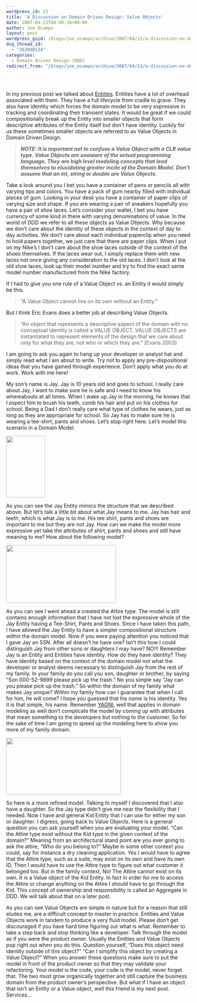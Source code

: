 ```yaml
---
wordpress_id: 21
title: 'A Discussion on Domain Driven Design: Value Objects'
date: 2007-04-23T04:00:18+00:00
author: Joe Ocampo
layout: post
wordpress_guid: /blogs/joe_ocampo/archive/2007/04/23/a-discussion-on-domain-driven-design-value-objects.aspx
dsq_thread_id:
  - "262090134"
categories:
  - Domain Driven Design (DDD)
redirect_from: "/blogs/joe_ocampo/archive/2007/04/23/a-discussion-on-domain-driven-design-value-objects.aspx/"
---
```

&nbsp;

In my previous post we talked about <a href="http://www.lostechies.com/blogs/joe_ocampo/archive/2007/04/14/a-discussion-on-domain-driven-design-entities.aspx" target="_blank">Entities</a>. Entities have a lot of overhead associated with them. They have a full lifecycle from cradle to grave. They also have identity which forces the domain model to be very expressive in tracking and coordinating their transient states. It would be great if we could compositionally break up the Entity into smaller objects that form descriptive attributes of the Entity itself but don’t have identity. Luckily for us these sometimes smaller objects are referred to as Value Objects in Domain Driven Design.

> **_NOTE: It is important not to confuse a Value Object with a CLR value type. Value Objects are unaware of the actual programming language. They are high level modeling concepts that lend themselves to elucidating greater incite of the Domain Model. Don’t assume that an int, string or double are Value Objects._**

Take a look around you I bet you have a container of pens or pencils all with varying tips and colors. You have a pack of gum nearby filled with individual pieces of gum. Looking in your desk you have a container of paper clips of varying size and shape. If you are wearing a pair of sneakers hopefully you have a pair of shoe laces. Let’s consider your wallet, I bet you have currency of some kind in there with varying denominations of value. In the world of DDD we refer to all these objects as Value Objects. Why because we don’t care about the identity of these objects in the context of day to day activities. We don’t care about each individual paperclip when you need to hold papers together, we just care that there are paper clips. When I put on my Nike’s I don’t care about the shoe laces outside of the context of the shoes themselves. If the laces wear out, I simply replace them with new laces not once giving any consideration to the old laces. I don’t look at the old shoe laces, look up their model number and try to find the exact same model number manufactured from the Nike factory.

If I had to give you one rule of a Value Object vs. an Entity it would simply be this.

> &#8220;A Value Object cannot live on its own without an Entity.&#8221;

But I think Eric Evans does a better job at describing Value Objects.

> “An object that represents a descriptive aspect of the domain with no conceptual identity is called a VALUE OBJECT. VALUE OBJECTS are instantiated to represent elements of the design that we care about only for what they are, not who or which they are.” [Evans 2003]

I am going to ask you again to hang up your developer or analyst hat and simply read what I am about to write. Try not to apply any pre-dispositional ideas that you have gained through experience. Don’t apply what you do at work. Work with me here!

My son’s name is Jay. Jay is 10 years old and goes to school. I really care about Jay, I want to make sure he is safe and I need to know his whereabouts at all times. When I wake up Jay in the morning, he knows that I expect him to brush his teeth, comb his hair and put on his clothes for school. Being a Dad I don’t really care what type of clothes he wears, just as long as they are appropriate for school. So Jay has to make sure he is wearing a tee-shirt, pants and shoes. Let’s stop right here. Let’s model this scenario in a Domain Model.

<img src="http://lostechies.com/content/joeocampo/uploads/2011/03/ADiscussiononDomainDrivenDesignValueObje_1C47/clip_image002.jpg" alt="" width="106" height="168" />

As you can see the Jay Entity mimics the structure that we described above. But let’s talk a little bit about what Jay means to me. Jay has hair and teeth, which is what Jay is to me. His tee shirt, pants and shoes are important to me but they are not Jay. How can we make the model more expressive yet take the attributes of shirt, pants and shoes and still have meaning to me? How about the following model?

<img src="http://lostechies.com/content/joeocampo/uploads/2011/03/ADiscussiononDomainDrivenDesignValueObje_1C47/clip_image004.jpg" alt="" width="299" height="158" />

As you can see I went ahead a created the Attire type. The model is still contains enough information that I have not lost the expressive whole of the Jay Entity having a Tee-Shirt, Pants and Shoes. Since I have taken this path, I have allowed the Jay Entity to have a simpler compositional structure within the domain model. Now if you were paying attention you noticed that I gave Jay an SSN. After all doesn’t he have one? Isn’t this how I could distinguish Jay from other sons or daughters I may have? NO!!! Remember Jay is an Entity and Entities have identity. How do they have identity? They have identity based on the context of the domain model not what the developer or analyst deems necessary to distinguish Jay from the rest of my family. In your family do you call you son, daughter or brother, by saying “Son 000-52-9899 please pick up the trash.” No you simple say “Jay can you please pick up the trash.” So within the domain of my family what makes Jay unique? Within my family how can I guarantee that when I call for him, he will come? I hope you guessed that his _name_ is his identity. Yes it is that simple, his name. Remember <a href="http://en.wikipedia.org/wiki/You_Ain't_Gonna_Need_It" target="_blank">YAGNI</a>, well that applies in domain modeling as well don’t complicate the model by coming up with attributes that mean something to the developers but nothing to the customer. So for the sake of time I am going to speed up the modeling here to show you more of my family domain.

<img src="http://lostechies.com/content/joeocampo/uploads/2011/03/ADiscussiononDomainDrivenDesignValueObje_1C47/clip_image006.jpg" alt="" width="313" height="155" />

So here is a more refined model. Talking to myself I discovered that I also have a daughter. So the Jay type didn’t give me near the flexibility that I needed. Now I have and general Kid Entity that I can use for either my son or daughter. I digress, going back to Value Objects. Here is a general question you can ask yourself when you are evaluating your model. &#8220;Can the Attire type exist without the Kid type in the given context of the domain?&#8221; Meaning from an architectural stand point are you ever going to ask the attire, “Who do you belong to?” Maybe in some other context you could, say for instance a dry cleaning application. Yes I would have to agree that the Attire type, such as a suite, may exist on its own and have its own ID. Then I would have to use the Attire type to figure out what customer it belonged too. But in the family context, No! The Attire cannot exist on its own. It is a Value object of the Kid Entity. In fact in order for me to access the Attire or change anything on the Attire I should have to go through the Kid. This concept of ownership and responsibility is called an Aggregate in DDD. We will talk about that on a later post.

As you can see Value Objects are simple in nature but for a reason that still eludes me, are a difficult concept to master in practice. Entities and Value Objects work in tandem to produce a very fluid model. Please don’t get discouraged if you have hard time figuring out what is what. Remember to take a step back and stop thinking like a developer. Talk through the model as if you were the product owner. Usually the Entities and Value Objects pop right out when you do this. Question yourself, “Does this object need identity outside of this object?” “Can I simplify this object by creating a Value Object?” When you answer these questions make sure to put the model in front of the product owner so that they may validate your refactoring. Your model is the code, your code is the model, never forget that. The two must grow organically together and still capture the business domain from the product owner’s perspective. But what if I have an object that isn’t an Entity or a Value object, well this friend is my next post. Services…